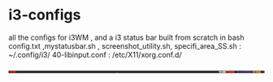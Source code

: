 # i3-configs
all the configs for i3WM , and a i3 status bar built from scratch in bash
config.txt ,mystatusbar.sh , screenshot_utility.sh, specifi_area_SS.sh : ~/.config/i3/
40-libinput.conf : /etc/X11/xorg.conf.d/ 

![Alt text](https://raw.githubusercontent.com/the-WINTERSOLDIER/i3-configs/main/screenshot/2021-02-02-17%3A30%3A59.png "Status bar built from scratch in bash")






